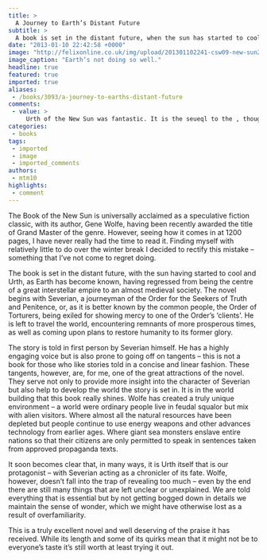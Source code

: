 ```yaml
---
title: >
  A Journey to Earth’s Distant Future
subtitle: >
  A book is set in the distant future, when the sun has started to cool
date: "2013-01-10 22:42:58 +0000"
image: "http://felixonline.co.uk/img/upload/201301102241-csw09-new-sun2cmyk.jpg"
image_caption: "Earth’s not doing so well."
headline: true
featured: true
imported: true
aliases:
 - /books/3093/a-journey-to-earths-distant-future
comments:
 - value: >
     Urth of the New Sun was fantastic. It is the seueql to the , though, and it would be a mistake to read it first. It puts the pieces of the previous book together in ways that are really wonderful and surprising. Book and Urth are both great and unusual fantasy / sci-fi tales, which make the narrative itself the subject of the genre's characteristic world-building wonder. As your view of the world changes, the significance of the earlier plot changes again and again. Etc.
categories:
 - books
tags:
 - imported
 - image
 - imported_comments
authors:
 - mtm10
highlights:
 - comment
---
```


The Book of the New Sun is universally acclaimed as a speculative fiction classic, with its author, Gene Wolfe, having been recently awarded the title of Grand Master of the genre. However, seeing how it comes in at 1200 pages, I have never really had the time to read it. Finding myself with relatively little to do over the winter break I decided to rectify this mistake – something that I’ve not come to regret doing.

The book is set in the distant future, with the sun having started to cool and Urth, as Earth has become known, having regressed from being the centre of a great interstellar empire to an almost medieval society. The novel begins with Severian, a journeyman of the Order for the Seekers of Truth and Penitence, or, as it is better known by the common people, the Order of Torturers, being exiled for showing mercy to one of the Order’s ‘clients’. He is left to travel the world, encountering remnants of more prosperous times, as well as coming upon plans to restore humanity to its former glory.

The story is told in first person by Severian himself. He has a highly engaging voice but is also prone to going off on tangents – this is not a book for those who like stories told in a concise and linear fashion. These tangents, however, are, for me, one of the great attractions of the novel. They serve not only to provide more insight into the character of Severian but also help to develop the world the story is set in.
 It is in the world building that this book really shines. Wolfe has created a truly unique environment – a world were ordinary people live in feudal squalor but mix with alien visitors. Where almost all the natural resources have been depleted but people continue to use energy weapons and other advances technology from earlier ages. Where giant sea monsters enslave entire nations so that their citizens are only permitted to speak in sentences taken from approved propaganda texts.

It soon becomes clear that, in many ways, it is Urth itself that is our protagonist – with Severian acting as a chronicler of its fate. Wolfe, however, doesn’t fall into the trap of revealing too much – even by the end there are still many things that are left unclear or unexplained. We are told everything that is essential but by not getting bogged down in details we maintain the sense of wonder, which we might have otherwise lost as a result of overfamiliarity.

This is a truly excellent novel and well deserving of the praise it has received. While its length and some of its quirks mean that it might not be to everyone’s taste it’s still worth at least trying it out.
